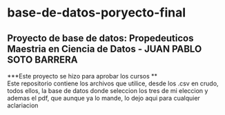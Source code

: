 # base-de-datos-poryecto-final
<h2>Proyecto de base de datos: Propedeuticos Maestria en Ciencia de Datos - JUAN PABLO SOTO BARRERA </h2>
***Este proyecto se hizo para aprobar los cursos ** <br>
Este repositorio contiene los archivos que utilice, desde los .csv en crudo, todos ellos, la base de datos donde seleccion los tres de mi eleccion y ademas el pdf, que aunque ya lo mande, lo dejo aqui para cualquier aclariacion
